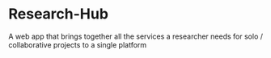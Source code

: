 # Research-Hub
A web app that brings together all the services a researcher needs for solo / collaborative projects to a single platform

